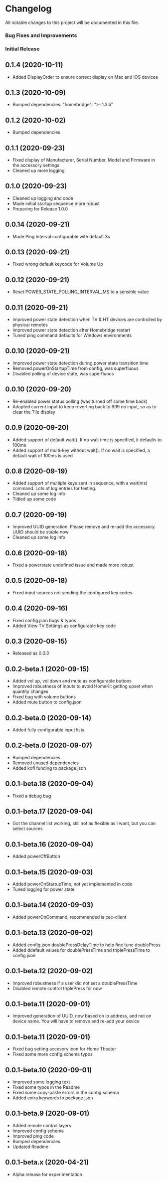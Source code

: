 # Changelog

All notable changes to this project will be documented in this file.

### Bug Fixes and Improvements

### Initial Release

## 0.1.4 (2020-10-11)
* Added DisplayOrder to ensure correct display on Mac and iOS devices


## 0.1.3 (2020-10-09)
* Bumped dependencies: "homebridge": ">=1.3.5"


## 0.1.2 (2020-10-02)
* Bumped dependencies


## 0.1.1 (2020-09-23)
* Fixed display of Manufacturer, Serial Number, Model and Firmware in the accessory settings
* Cleaned up more logging


## 0.1.0 (2020-09-23)
* Cleaned up logging and code
* Made initial startup sequence more robust
* Preparing for Release 1.0.0


## 0.0.14 (2020-09-21)
* Made Ping Interval configurable with default 3s


## 0.0.13 (2020-09-21)
* Fixed wrong default keycode for Volume Up

## 0.0.12 (2020-09-21)
* Reset POWER_STATE_POLLING_INTERVAL_MS to a sensible value

## 0.0.11 (2020-09-21)
* Improved power state detection when TV & HT devices are controlled by physical remotes
* Improved power state detection after Homebridge restart
* Tuned ping command defaults for Windows environments


## 0.0.10 (2020-09-21)
* Improved power state detection during power state transition time
* Removed powerOnStartupTime from config, was superfluous
* Disabled polling of device state, was superfluous


## 0.0.10 (2020-09-20)
* Re-enabled power status polling (was turned off some time back)
* Adapted current input to keep reverting back to 999 no input, so as to clear the Tile display


## 0.0.9 (2020-09-20)
* Added support of default wait(). If no wait time is specified, it defaults to 100ms
* Added support of multi-key without wait(). If no wait is specified, a default wait of 100ms is used


## 0.0.8 (2020-09-19)
* Added support of multiple keys sent in sequence, with a wait(ms) command. Lots of log entries for testing.
* Cleaned up some log info
* Tidied up some code


## 0.0.7 (2020-09-19)
* Improved UUID generation. Please remove and re-add the accessory. UUID should be stable now
* Cleaned up some log info


## 0.0.6 (2020-09-18)
* Fixed a powerstate undefined issue and made more robust


## 0.0.5 (2020-09-18)
* Fixed input sources not sending the configured key codes


## 0.0.4 (2020-09-16)
* Fixed config.json bugs & typos
* Added View TV Settings as configurable key code


## 0.0.3 (2020-09-15)
* Released as 0.0.3

## 0.0.2-beta.1 (2020-09-15)
* Added vol up, vol down and mute as configurable buttons
* Improved robustness of inputs to avoid HomeKit getting upset when quantity changes
* Fixed bug with volume buttons
* Added mute button to config.json

## 0.0.2-beta.0 (2020-09-14)
* Added fully configurable input lists


## 0.0.2-beta.0 (2020-09-07)
* Bumped dependencies
* Removed unused dependencies
* Added kofi funding to package.json

## 0.0.1-beta.18 (2020-09-04)
* Fixed a debug bug

## 0.0.1-beta.17 (2020-09-04)
* Got the channel list working, still not as flexible as I want, but you can select sources

## 0.0.1-beta.16 (2020-09-04)
* Added powerOffButton

## 0.0.1-beta.15 (2020-09-03)
* Added powerOnStartupTime, not yet implemented in code
* Tuned logging for power state

## 0.0.1-beta.14 (2020-09-03)
* Added powerOnCommand, recommended is cec-client

## 0.0.1-beta.13 (2020-09-02)
* Added config.json doublePressDelayTime to help fine tune doublePress
* Added ddefault values for doublePressTime and triplePressTime to config.json

## 0.0.1-beta.12 (2020-09-02)
* Improved robustness if a user did not set a doublePressTime
* Disabled remote control triplePress for now

## 0.0.1-beta.11 (2020-09-01)
* Improved generation of UUID, now based on ip address, and not on device name. You will have to remove and re-add your device

## 0.0.1-beta.11 (2020-09-01)
* Fixed bug setting accesory icon for Home Theater
* Fixed some more config.schema typos

## 0.0.1-beta.10 (2020-09-01)
* Improved some logging text
* Fixed some typos in the Readme
* Fixed some copy-paste errors in the config.schema
* Added extra keywords to package.json

## 0.0.1-beta.9 (2020-09-01)
* Added remote control layers
* Improved config schema
* Improved ping code
* Bumped dependencies
* Updated Readme

## 0.0.1-beta.x (2020-04-21)
* Alpha release for experimentation
